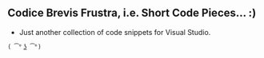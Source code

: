 ## Codice Brevis Frustra, i.e. Short Code Pieces... :)


* Just another collection of code snippets for Visual Studio.


```ruby 
( ͡° ͜ʖ ͡°)





